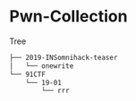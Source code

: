 # Pwn-Collection
Tree
```bash
├── 2019-INSomnihack-teaser
│   └── onewrite
└── 91CTF
    └── 19-01
        └── rrr
```
